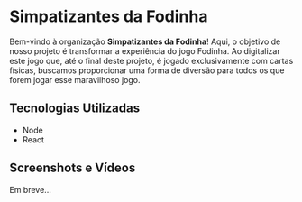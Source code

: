 # Simpatizantes da Fodinha

Bem-vindo à organização **Simpatizantes da Fodinha**! Aqui, o objetivo de nosso projeto é transformar a experiência do jogo Fodinha. Ao digitalizar este jogo que, até o final deste projeto, é jogado exclusivamente com cartas físicas, buscamos proporcionar uma forma de diversão para todos os que forem jogar esse maravilhoso jogo.

## Tecnologias Utilizadas

- Node
- React

## Screenshots e Vídeos

Em breve...
